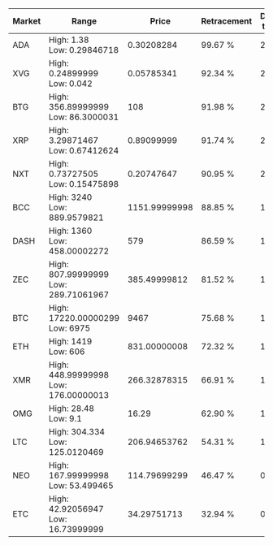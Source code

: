 | Market | Range | Price| Retracement | Doubles to 50% |
| --- | --- | --- | --- | --- |
| ADA | High: 1.38<br />Low: 0.29846718 | 0.30208284 | 99.67 % | 2.78 |
| XVG | High: 0.24899999<br />Low: 0.042 | 0.05785341 | 92.34 % | 2.51 |
| BTG | High: 356.89999999<br />Low: 86.3000031 | 108 | 91.98 % | 2.05 |
| XRP | High: 3.29871467<br />Low: 0.67412624 | 0.89099999 | 91.74 % | 2.23 |
| NXT | High: 0.73727505<br />Low: 0.15475898 | 0.20747647 | 90.95 % | 2.15 |
| BCC | High: 3240<br />Low: 889.9579821 | 1151.99999998 | 88.85 % | 1.79 |
| DASH | High: 1360<br />Low: 458.00002272 | 579 | 86.59 % | 1.57 |
| ZEC | High: 807.99999999<br />Low: 289.71061967 | 385.49999812 | 81.52 % | 1.42 |
| BTC | High: 17220.00000299<br />Low: 6975 | 9467 | 75.68 % | 1.28 |
| ETH | High: 1419<br />Low: 606 | 831.00000008 | 72.32 % | 1.22 |
| XMR | High: 448.99999998<br />Low: 176.00000013 | 266.32878315 | 66.91 % | 1.17 |
| OMG | High: 28.48<br />Low: 9.1 | 16.29 | 62.90 % | 1.15 |
| LTC | High: 304.334<br />Low: 125.0120469 | 206.94653762 | 54.31 % | 1.04 |
| NEO | High: 167.99999998<br />Low: 53.499465 | 114.79699299 | 46.47 % | 0.00 |
| ETC | High: 42.92056947<br />Low: 16.73999999 | 34.29751713 | 32.94 % | 0.00 |
